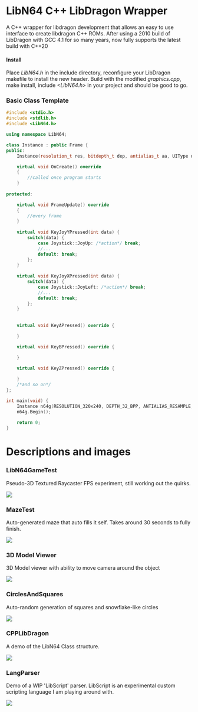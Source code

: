 # LibN64 C++ LibDragon Wrapper
A C++ wrapper for libdragon development that allows an easy to use interface to create libdragon C++ ROMs. After using a 2010 build of LibDragon with GCC 4.1 for so many years, now fully supports the latest build with C++20

#### Install
Place <i>LibN64.h</i> in the include directory, reconfigure your LibDragon makefile to install the new header. Build with the modified <i>graphics.cpp</i>, make install, include <i><LibN64.h></i> in your project and should be good to go.

### Basic Class Template
```c++
#include <stdio.h>
#include <stdlib.h>
#include <LibN64.h>

using namespace LibN64;

class Instance : public Frame {
public:
    Instance(resolution_t res, bitdepth_t dep, antialias_t aa, UIType ui) : Frame(res, dep, aa, ui) {}

    virtual void OnCreate() override 
    {
        //called once program starts
    }
    
protected:

    virtual void FrameUpdate() override
    {	
        //every frame
    }
    
    virtual void KeyJoyYPressed(int data) {
        switch(data) {
            case Joystick::JoyUp: /*action*/ break;
            //...
            default: break;
        };
    }
    
    virtual void KeyJoyXPressed(int data) {
        switch(data) {
            case Joystick::JoyLeft: /*action*/ break;
            //...
            default: break;
        };
    }
    
    
    virtual void KeyAPressed() override {

    }

    virtual void KeyBPressed() override {

    }
    
    virtual void KeyZPressed() override {

    }
    /*and so on*/
};

int main(void) {
    Instance n64g(RESOLUTION_320x240, DEPTH_32_BPP, ANTIALIAS_RESAMPLE, Frame::UIType::GUI);
    n64g.Begin();
   
    return 0;
}
```


# Descriptions and images
### LibN64GameTest
Pseudo-3D Textured Raycaster FPS experiment, still working out the quirks.

<img src="http://73.55.44.55/github/CPPWrapper-LibN64.png"></img>

### MazeTest
Auto-generated maze that auto fills it self. Takes around 30 seconds to fully finish.

<img src="http://73.55.44.55/github/CPPWrapper-Maze.png"></img>

### 3D Model Viewer
3D Model viewer with ability to move camera around the object

<img src="http://73.55.44.55/github/CPPWrapper-3DViewer.png"></img>

### CirclesAndSquares
Auto-random generation of squares and snowflake-like circles

<img src="http://73.55.44.55/github/CPPWrapper-CANDS.png"></img>

### CPPLibDragon
A demo of the LibN64 Class structure.

<img src="http://73.55.44.55/github/CPPWrapper-CPPLibDragon.png"></img>

### LangParser
Demo of a WIP 'LibScript' parser. LibScript is an experimental custom scripting language I am playing around with.

<img src="http://73.55.44.55/github/CPPWrapper-LangParser.png"></img>

